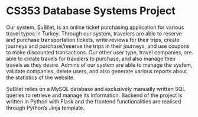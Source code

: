 # CS353 Database Systems Project

Our system, ŞuBilet, is an online ticket purchasing application for various travel types in Turkey. Through our system, travelers are able to reserve and purchase transportation tickets, write reviews for their trips, create journeys and purchase/reserve the trips in their journeys, and use coupons to make discounted transactions. Our other user type, travel companies, are able to create travels for travelers to purchase, and also manage their travels as they desire. Admins of our system are able to manage the system, validate companies, delete users, and also generate various reports about the statistics of the website.

ŞuBilet relies on a MySQL database and exclusively manually written SQL queries to retrieve and manage its information. Backend of the project is written in Python with Flask and the frontend functionalities are realised through Python’s Jinja template.
